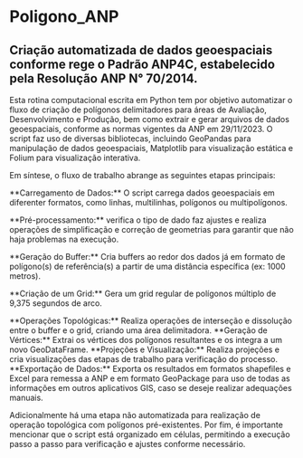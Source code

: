 # Poligono_ANP
## Criação automatizada de dados geoespaciais conforme rege o Padrão ANP4C, estabelecido pela Resolução ANP N° 70/2014.

Esta rotina computacional escrita em Python tem por objetivo automatizar o fluxo de criação de polígonos delimitadores para áreas de Avaliação, Desenvolvimento e Produção, bem como extrair e gerar arquivos de dados geoespaciais, conforme as normas vigentes da ANP em 29/11/2023. O script faz uso de diversas bibliotecas, incluindo GeoPandas para manipulação de dados geoespaciais, Matplotlib para visualização estática e Folium para visualização interativa.

Em síntese, o fluxo de trabalho abrange as seguintes etapas principais:

<p>**Carregamento de Dados:** O script carrega dados geoespaciais em diferenter formatos, como linhas, multilinhas, polígonos ou multipolígonos.</p>
<p>**Pré-processamento:** verifica o tipo de dado faz ajustes e realiza operações de simplificação e correção de geometrias para garantir que não haja problemas na execução.</p>
<p>**Geração do Buffer:** Cria buffers ao redor dos dados já em formato de polígono(s) de referência(s) a partir de uma distância específica (ex: 1000 metros).</p>
<p>**Criação de um Grid:** Gera um grid regular de polígonos múltiplo de 9,375 segundos de arco.</p>
**Operações Topológicas:** Realiza operações de interseção e dissolução entre o buffer e o grid, criando uma área delimitadora.
**Geração de Vértices:** Extrai os vértices dos polígonos resultantes e os integra a um novo GeoDataFrame.
**Projeções e Visualização:** Realiza projeções e cria visualizações das etapas de trabalho para verificação do processo.
**Exportação de Dados:** Exporta os resultados em formatos shapefiles e Excel para remessa a ANP e em formato GeoPackage para uso de todas as informações em outros aplicativos GIS, caso se deseje realizar adequações manuais.

Adicionalmente há uma etapa não automatizada para realização de operação topológica com polígonos pré-existentes.
Por fim, é importante mencionar que o script está organizado em células, permitindo a execução passo a passo para verificação e ajustes conforme necessário.
